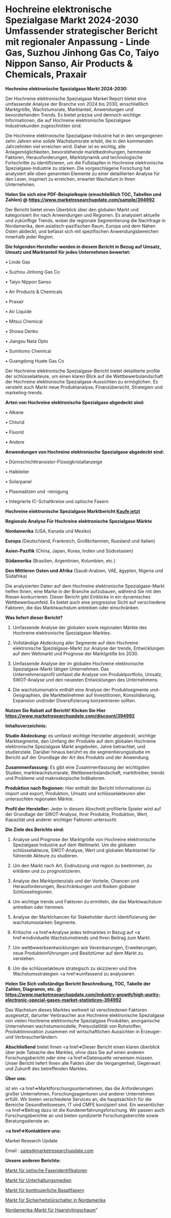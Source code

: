 # Hochreine elektronische Spezialgase Markt 2024-2030 Umfassender strategischer Bericht mit regionaler Anpassung - Linde Gas, Suzhou Jinhong Gas Co, Taiyo Nippon Sanso, Air Products & Chemicals, Praxair

<strong>Hochreine elektronische Spezialgase Markt 2024-2030:</strong>

Der Hochreine elektronische Spezialgase Market Report bietet eine umfassende Analyse der Branche von 2024 bis 2030, einschließlich Marktgröße, Wachstumsrate, Marktanteil, Anwendungen und bevorstehenden Trends. Es bietet präzise und dennoch wichtige Informationen, die auf Hochreine elektronische Spezialgase Industriekunden zugeschnitten sind.

Die Hochreine elektronische Spezialgase-Industrie hat in den vergangenen zehn Jahren eine solide Wachstumsrate erlebt, die in den kommenden Jahrzehnten viel erreichen wird. Daher ist es wichtig, alle Anlagemöglichkeiten, bevorstehende marktbedrohungen, hemmende Faktoren, Herausforderungen, Marktdynamik und technologische Fortschritte zu identifizieren, um die Fußstapfen in Hochreine elektronische Spezialgase-Industrie zu stärken. Die vorgeschlagene Forschung hat analysiert alle oben genannten Elemente zu einer detaillierten Analyse für den Leser, inspiriert zu erreichen, erwartet Wachstum in Ihren Unternehmen.

<strong>Holen Sie sich eine PDF-Beispielkopie (einschließlich TOC, Tabellen und Zahlen) @
</strong><strong><a href=https://www.marketresearchupdate.com/sample/394992><strong>https://www.marketresearchupdate.com/sample/394992</u></font></a></strong></strong>

Der Bericht bietet einen Überblick über den globalen Markt und kategorisiert ihn nach Anwendungen und Regionen. Es analysiert aktuelle und zukünftige Trends, wobei die regionale Segmentierung die Nachfrage in Nordamerika, dem asiatisch-pazifischen Raum, Europa und dem Nahen Osten abdeckt, und befasst sich mit spezifischen Anwendungsbereichen innerhalb jeder Region.

<strong>Die folgenden Hersteller werden in diesem Bericht in Bezug auf Umsatz, Umsatz und Marktanteil für jedes Unternehmen bewertet:</strong>

• Linde Gas

• Suzhou Jinhong Gas Co

• Taiyo Nippon Sanso

• Air Products & Chemicals

• Praxair

• Air Liquide

• Mitsui Chemical

• Showa Denko

• Jiangsu Nata Opto

• Sumitomo Chemical

• Guangdong Huate Gas Co

Der Hochreine elektronische Spezialgase-Bericht bietet detaillierte profile der schlüsselakteure, um einen klaren Blick auf die Wettbewerbslandschaft der Hochreine elektronische Spezialgase-Aussichten zu ermöglichen. Es versteht auch Markt neue Produktanalyse, Finanzübersicht, Strategien und marketing-trends.

<strong>Arten von Hochreine elektronische Spezialgase abgedeckt sind:</strong>

• Alkane

• Chlorid

• Fluorid

• Andere

<strong>Anwendungen von Hochreine elektronische Spezialgase abgedeckt sind:</strong>

• Dünnschichttransistor-Flüssigkristallanzeige

• Halbleiter

• Solarpanel

• Plasmaätzen und -reinigung

• Integrierte IC-Schaltkreise und optische Fasern

<strong>Hochreine elektronische Spezialgase Marktbericht <a href=https://www.marketresearchupdate.com/buynow/394992>Kaufe jetzt</a></strong>

<strong>Regionale Analyse Für Hochreine elektronische Spezialgase Märkte</strong>

<strong>Nordamerika</strong> (USA, Kanada und Mexiko)

<strong>Europa</strong> (Deutschland, Frankreich, Großbritannien, Russland und Italien)

<strong>Asien-Pazifik</strong> (China, Japan, Korea, Indien und Südostasien)

<strong>Südamerika</strong> (Brasilien, Argentinien, Kolumbien, etc.)

<strong>Den Mittleren</strong> <strong>Osten und Afrika</strong> (Saudi-Arabien, VAE, ägypten, Nigeria und Südafrika)

Die analysierten Daten auf dem Hochreine elektronische Spezialgase-Markt helfen Ihnen, eine Marke in der Branche aufzubauen, während Sie mit den Riesen konkurrieren. Dieser Bericht gibt Einblicke in ein dynamisches Wettbewerbsumfeld. Es bietet auch eine progressive Sicht auf verschiedene Faktoren, die das Marktwachstum antreiben oder einschränken.

<strong>Was liefert dieser Bericht?</strong>

1. Umfassende Analyse der globalen sowie regionalen Märkte des Hochreine elektronische Spezialgase-Marktes.

2. Vollständige Abdeckung aller Segmente auf dem Hochreine elektronische Spezialgase-Markt zur Analyse der trends, Entwicklungen auf dem Weltmarkt und Prognose der Marktgröße bis 2030.

3. Umfassende Analyse der im globalen Hochreine elektronische Spezialgase-Markt tätigen Unternehmen. Das Unternehmensprofil umfasst die Analyse von Produktportfolio, Umsatz, SWOT-Analyse und den neuesten Entwicklungen des Unternehmens.

4. Die wachstumsmatrix enthält eine Analyse der Produktsegmente und-Geographien, die Marktteilnehmer auf Investitionen, Konsolidierung, Expansion und/oder Diversifizierung konzentrieren sollten.

<strong>Nutzen Sie Rabatt auf Bericht! Klicken Sie Hier
</strong><strong><a href=https://www.marketresearchupdate.com/discount/394992>https://www.marketresearchupdate.com/discount/394992</b></u></font></strong></a>

<strong>Inhaltsverzeichnis:</strong>

<strong>Studie Abdeckung:</strong> es umfasst wichtige Hersteller abgedeckt, wichtige Marktsegmente, den Umfang der Produkte auf dem globalen Hochreine elektronische Spezialgase Markt angeboten, Jahre betrachtet, und studienziele. Darüber hinaus berührt es die segmentierungsstudie im Bericht auf der Grundlage der Art des Produkts und der Anwendung.

<strong>Zusammenfassung:</strong> Es gibt eine Zusammenfassung der wichtigsten Studien, marktwachstumsrate, Wettbewerbslandschaft, markttreiber, trends und Probleme und makroskopische Indikatoren.

<strong>Produktion nach Regionen:</strong> Hier enthält der Bericht Informationen zu import und export, Produktion, Umsatz und schlüsselakteuren aller untersuchten regionalen Märkte.

<strong>Profil der Hersteller:</strong> Jeder in diesem Abschnitt profilierte Spieler wird auf der Grundlage der SWOT-Analyse, Ihrer Produkte, Produktion, Wert, Kapazität und anderer wichtiger Faktoren untersucht.

<strong>Die Ziele des Berichts sind:</strong>

1) Analyse und Prognose der Marktgröße von Hochreine elektronische Spezialgase Industrie auf dem Weltmarkt.
Um die globalen schlüsselakteure, SWOT-Analyse, Wert und globalen Marktanteil für führende Akteure zu studieren.

2) Um den Markt nach Art, Endnutzung und region zu bestimmen, zu erklären und zu prognostizieren.

3) Analyse des Marktpotenzials und der Vorteile, Chancen und Herausforderungen, Beschränkungen und Risiken globaler Schlüsselregionen.

4) Um wichtige trends und Faktoren zu ermitteln, die das Marktwachstum antreiben oder hemmen.

5) Analyse der Marktchancen für Stakeholder durch Identifizierung der wachstumsstarken Segmente.

6) Kritische <a href=>Analyse</a> jedes teilmarktes in Bezug auf <a href=>individuelle</a> Wachstumstrends und Ihren Beitrag zum Markt.

7) Um wettbewerbsentwicklungen wie Vereinbarungen, Erweiterungen, neue Produkteinführungen und Besitztümer auf dem Markt zu verstehen.

8) Um die schlüsselakteure strategisch zu skizzieren und Ihre Wachstumsstrategien <a href=>umfassend</a> zu analysieren.

<strong>Holen Sie Sich vollständige Bericht Beschreibung, TOC, Tabelle der Zahlen, Diagramm, etc. @ </strong><strong><a href=https://www.marketresearchupdate.com/industry-growth/high-purity-electronic-special-gases-market-statistices-394992>https://www.marketresearchupdate.com/industry-growth/high-purity-electronic-special-gases-market-statistices-394992</a></font></strong>

Das Wachstum dieses Marktes weltweit ist verschiedenen Faktoren ausgesetzt, darunter Verbraucher ace Hochreine elektronische Spezialgase von vielen Hochreine elektronische Spezialgase Produkten, anorganische Unternehmen wachstumsmodelle, Preisvolatilität von Rohstoffen, Produktinnovation zusammen mit wirtschaftlichen Aussichten in Erzeuger-und Verbraucherländern.

<strong>Abschließend</strong> bietet Ihnen <a href=>Dieser</a> Bericht einen klaren überblick über jede Tatsache des Marktes, ohne dass Sie auf einen anderen Forschungsbericht oder eine <a href=>Datenquelle</a> verweisen müssen. Unser Bericht liefert Ihnen alle Fakten über die Vergangenheit, Gegenwart und Zukunft des betreffenden Marktes.

<strong>Über uns:</strong>

 ist ein <a href=>Marktfors</a>chungsunternehmen, das die Anforderungen großer Unternehmen, Forschungsagenturen und anderer Unternehmen erfüllt. Wir bieten verschiedene Services an, die hauptsächlich für die Bereiche Gesundheitswesen, IT und CMFE konzipiert sind. Ein wesentlicher <a href=>Beitrag</a> dazu ist die Kundenerfahrungsforschung. Wir passen auch Forschungsberichte an und bieten syndizierte Forschungsberichte sowie Beratungsdienste an.

<strong><a href=>Kontaktiere uns:</a></strong>

Market Research Update

Email : sales@marketresearchupdate.com

<strong>Unsere anderen Berichte:</strong>

<a href=https://www.linkedin.com/pulse/optical-fiber-identifiers-market-has-huge-growth>Markt für optische Faseridentifikatoren</a>

<a href=https://www.linkedin.com/pulse/entertainment-media-market-witness>Markt für Unterhaltungsmedien</a>

<a href=https://www.linkedin.com/pulse/continuous-basalt-fiber-market-research-report>Markt für kontinuierliche Basaltfasern</a>

<a href=https://www.linkedin.com/pulse/north-america-safety-door-switches-market-2023-brief-regionwise>Markt für Sicherheitstürschalter in Nordamerika</a>

<a href=https://www.linkedin.com/pulse/north-america-hair-styling-foam-market-2030>Nordamerika-Markt für Haarstylingschaum</a>"
